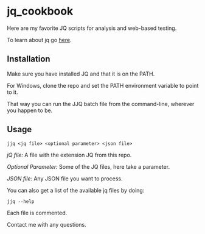 # jq_cookbook
Here are my favorite JQ scripts for analysis and web-based testing.

To learn about jq go [here](https://stedolan.github.io/jq/manual/).

## Installation

Make sure you have installed JQ and that it is on the PATH.

For Windows, clone the repo and set the PATH environment variable to point to it. 

That way you can run the JJQ batch file from the command-line, wherever you happen to be.

## Usage

```jjq <jq file> <optional parameter> <json file>```

*jQ file:* A file with the extension JQ from this repo.

*Optional Parameter:* Some of the JQ files, here take a parameter.

*JSON file:* Any JSON file you want to process.

You can also get a list of the available jq files by doing:

```jjq --help```

Each file is commented.

Contact me with any questions.
